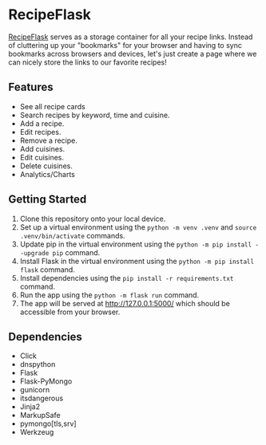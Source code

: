 # RecipeFlask

[RecipeFlask](https://recipes-manager-flask.herokuapp.com/) serves as a storage container for all your recipe links.  Instead of cluttering up your "bookmarks" for your browser and having to sync bookmarks across browsers and devices, let's just create a page where we can nicely store the links to our favorite recipes!

## Features

- See all recipe cards
- Search recipes by keyword, time and cuisine.
- Add a recipe.
- Edit recipes.
- Remove a recipe.
- Add cuisines.
- Edit cuisines.
- Delete cuisines.
- Analytics/Charts

## Getting Started

1. Clone this repository onto your local device.
2. Set up a virtual environment using the `python -m venv .venv` and `source .venv/bin/activate` commands.
3. Update pip in the virtual environment using the `python -m pip install --upgrade pip` command.
4. Install Flask in the virtual environment using the `python -m pip install flask` command.
5. Install dependencies using the `pip install -r requirements.txt` command.
6. Run the app using the `python -m flask run` command.
7. The app will be served at <http://127.0.0.1:5000/> which should be accessible from your browser.

## Dependencies

- Click
- dnspython
- Flask
- Flask-PyMongo
- gunicorn
- itsdangerous
- Jinja2
- MarkupSafe
- pymongo[tls,srv]
- Werkzeug
